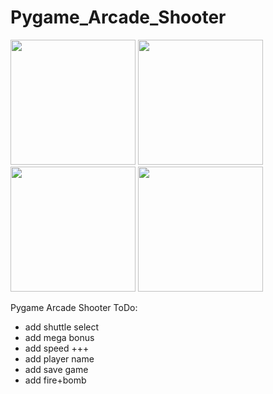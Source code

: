 # Pygame_Arcade_Shooter
[<img src="https://https://github.com/AndriiDorohov/Pygame_Arcade_Shooter/blob/main/preview/preview_01.png" width="200">](https://github.com/AndriiDorohov/Pygame_Arcade_Shooter/blob/main/preview/preview_01.png)
[<img src="https://https://github.com/AndriiDorohov/Pygame_Arcade_Shooter/blob/main/preview/preview_02.png" width="200">](https://github.com/AndriiDorohov/Pygame_Arcade_Shooter/blob/main/preview/preview_02.png)
[<img src="https://https://github.com/AndriiDorohov/Pygame_Arcade_Shooter/blob/main/preview/preview_03.png" width="200">](https://github.com/AndriiDorohov/Pygame_Arcade_Shooter/blob/main/preview/preview_03.png)
[<img src="https://https://github.com/AndriiDorohov/Pygame_Arcade_Shooter/blob/main/preview/preview_04.png" width="200">](https://github.com/AndriiDorohov/Pygame_Arcade_Shooter/blob/main/preview/preview_04.png)

Pygame Arcade Shooter
ToDo:
- add shuttle select
- add mega bonus
- add speed +++
- add player name
- add save game
- add fire+bomb
